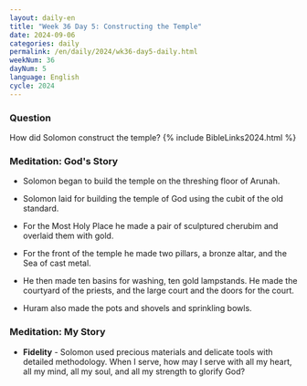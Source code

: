 ```yaml
---
layout: daily-en
title: "Week 36 Day 5: Constructing the Temple"
date: 2024-09-06
categories: daily
permalink: /en/daily/2024/wk36-day5-daily.html
weekNum: 36
dayNum: 5
language: English
cycle: 2024
---
```


### Question     
How did Solomon construct the temple?
{% include BibleLinks2024.html %} 

### Meditation: God's Story   
+ Solomon began to build the temple on the threshing floor of Arunah. 

+ Solomon laid for building the temple of God using the cubit of the old standard. 

+ For the Most Holy Place he made a pair of sculptured cherubim and overlaid them with gold. 

+ For the front of the temple he made two pillars, a bronze altar, and the Sea of cast metal. 

+ He then made ten basins for washing, ten gold lampstands. He made the courtyard of the priests, and the large court and the doors for the court. 

+ Huram also made the pots and shovels and sprinkling bowls. 

### Meditation: My Story   
+ **Fidelity** - Solomon used precious materials and delicate tools with detailed methodology. When I serve, how may I serve with all my heart, all my mind, all my soul, and all my strength to glorify God? 
